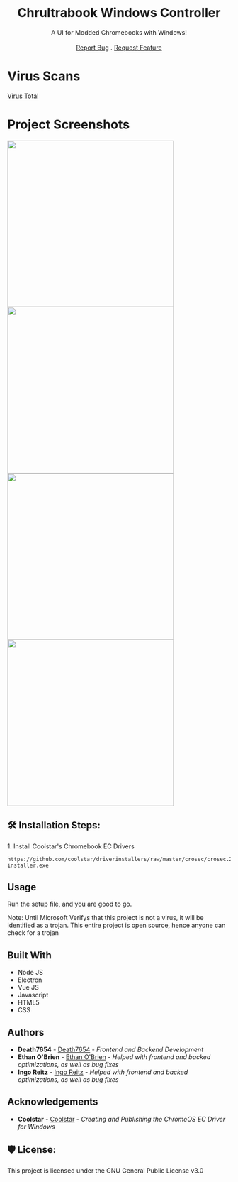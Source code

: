 <br/>
<p align="center">
  <h1 class="title" align="center">Chrultrabook Windows Controller</h1>

  <p align="center">
    A UI for Modded Chromebooks with Windows!
    <br/>
    <br/>
    <a href="https://github.com/death7654/Chrultrabook-Windows-Controller/issues">Report Bug</a>
    .
    <a href="https://github.com/death7654/Chrultrabook-Windows-Controller/issues">Request Feature</a>
  </p>
</p>

<h1>Virus Scans</h1>
<a href="https://www.virustotal.com/gui/file/7b193ac741b79e333220237abd267a5416d97e986080bff3caea51c24de48cc8/detection">Virus Total</a>


<h1>Project Screenshots</h1>

<img src="https://github.com/death7654/Chrultrabook-Windows-Controller/assets/72635727/75a488d9-0951-411b-8937-11f2be16ad99" width="375">

<img src="https://github.com/death7654/Chrultrabook-Windows-Controller/assets/72635727/55025d2b-57f6-4cbd-9df1-04593c7903aa" width="375">

<img src="https://github.com/death7654/Chrultrabook-Windows-Controller/assets/72635727/965acfed-3b37-4052-ac3c-2f4bdc5fddb9" width="375">

<img src="https://github.com/death7654/Chrultrabook-Windows-Controller/assets/72635727/4a4ee5b2-b2ed-4c59-ac46-0903c6f1a3c3" width="375">


<h2>🛠️ Installation Steps:</h2>

<p>1. Install Coolstar's Chromebook EC Drivers</p>

```
https://github.com/coolstar/driverinstallers/raw/master/crosec/crosec.2.0.2-installer.exe
```


## Usage

Run the setup file, and you are good to go. 

Note: Until Microsoft Verifys that this project is not a virus, it will be identified as a trojan. This entire project is open source, hence anyone can check for a trojan


## Built With


* []()Node JS
* Electron
* Vue JS
* Javascript
* HTML5
* CSS


## Authors

* **Death7654** -  [Death7654](https://github.com/death7654) - *Frontend and Backend Development*
* **Ethan O'Brien** - [Ethan O'Brien](https://github.com/ethanaobrien) - *Helped with frontend and backed optimizations, as well as bug fixes*
* **Ingo Reitz** -  [Ingo Reitz](https://github.com/ninelore) - *Helped with frontend and backed optimizations, as well as bug fixes*
  
## Acknowledgements

* **Coolstar** - [Coolstar](https://github.com/coolstar) - *Creating and Publishing the ChromeOS EC Driver for Windows*

<h2>🛡️ License:</h2>

This project is licensed under the GNU General Public License v3.0
